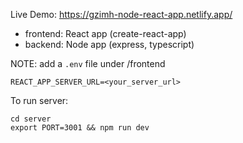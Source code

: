 Live Demo: https://gzimh-node-react-app.netlify.app/

- frontend: React app (create-react-app)
- backend: Node app (express, typescript)

NOTE: add a `.env` file under /frontend 

```
REACT_APP_SERVER_URL=<your_server_url>
```

To run server:
```
cd server
export PORT=3001 && npm run dev
```